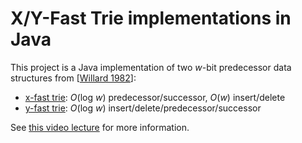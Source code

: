 # X/Y-Fast Trie implementations in Java

This project is a Java implementation of two *w*-bit predecessor data structures from
[[Willard 1982](https://doi.org/10.1016%2F0020-0190%2883%2990075-3)]:
* [x-fast trie](https://en.wikipedia.org/wiki/X-fast_trie): *O*(log *w*) predecessor/successor, *O*(*w*) insert/delete
* [y-fast trie](https://en.wikipedia.org/wiki/Y-fast_trie): *O*(log *w*) insert/delete/predecessor/successor

See [this video lecture](http://courses.csail.mit.edu/6.851/spring21/lectures/L11.html) for more information.
